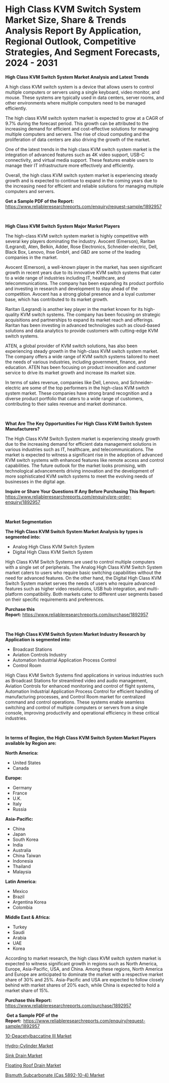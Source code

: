 <p><h1>High Class KVM Switch System Market Size, Share & Trends Analysis Report By Application, Regional Outlook, Competitive Strategies, And Segment Forecasts, 2024 - 2031</h1></p><p><strong>High Class KVM Switch System Market Analysis and Latest Trends</strong></p>
<p><p>A high class KVM switch system is a device that allows users to control multiple computers or servers using a single keyboard, video monitor, and mouse. These systems are typically used in data centers, server rooms, and other environments where multiple computers need to be managed efficiently.</p><p>The high class KVM switch system market is expected to grow at a CAGR of 9.7% during the forecast period. This growth can be attributed to the increasing demand for efficient and cost-effective solutions for managing multiple computers and servers. The rise of cloud computing and the proliferation of data centers are also driving the growth of the market.</p><p>One of the latest trends in the high class KVM switch system market is the integration of advanced features such as 4K video support, USB-C connectivity, and virtual media support. These features enable users to manage their IT infrastructure more effectively and efficiently.</p><p>Overall, the high class KVM switch system market is experiencing steady growth and is expected to continue to expand in the coming years due to the increasing need for efficient and reliable solutions for managing multiple computers and servers.</p></p>
<p><strong>Get a Sample PDF of the Report:&nbsp;</strong> <a href="https://www.reliableresearchreports.com/enquiry/request-sample/1892957">https://www.reliableresearchreports.com/enquiry/request-sample/1892957</a></p>
<p>&nbsp;</p>
<p><strong>High Class KVM Switch System Major Market Players</strong></p>
<p><p>The high-class KVM switch system market is highly competitive with several key players dominating the industry. Avocent (Emerson), Raritan (Legrand), Aten, Belkin, Adder, Rose Electronics, Schneider-electric, Dell, Black Box, Lenovo, Ihse GmbH, and G&D are some of the leading companies in the market.</p><p>Avocent (Emerson), a well-known player in the market, has seen significant growth in recent years due to its innovative KVM switch systems that cater to a wide range of industries including IT, healthcare, and telecommunications. The company has been expanding its product portfolio and investing in research and development to stay ahead of the competition. Avocent has a strong global presence and a loyal customer base, which has contributed to its market growth.</p><p>Raritan (Legrand) is another key player in the market known for its high-quality KVM switch systems. The company has been focusing on strategic acquisitions and partnerships to expand its market reach and offerings. Raritan has been investing in advanced technologies such as cloud-based solutions and data analytics to provide customers with cutting-edge KVM switch systems.</p><p>ATEN, a global provider of KVM switch solutions, has also been experiencing steady growth in the high-class KVM switch system market. The company offers a wide range of KVM switch systems tailored to meet the needs of various industries, including government, finance, and education. ATEN has been focusing on product innovation and customer service to drive its market growth and increase its market size.</p><p>In terms of sales revenue, companies like Dell, Lenovo, and Schneider-electric are some of the top performers in the high-class KVM switch system market. These companies have strong brand recognition and a diverse product portfolio that caters to a wide range of customers, contributing to their sales revenue and market dominance.</p></p>
<p>&nbsp;</p>
<p><strong>What Are The Key Opportunities For High Class KVM Switch System Manufacturers?</strong></p>
<p><p>The High Class KVM Switch System market is experiencing steady growth due to the increasing demand for efficient data management solutions in various industries such as IT, healthcare, and telecommunications. The market is expected to witness a significant rise in the adoption of advanced KVM switch systems with enhanced features like remote access and control capabilities. The future outlook for the market looks promising, with technological advancements driving innovation and the development of more sophisticated KVM switch systems to meet the evolving needs of businesses in the digital age.</p></p>
<p><strong>Inquire or Share Your Questions If Any Before Purchasing This Report:</strong> <a href="https://www.reliableresearchreports.com/enquiry/pre-order-enquiry/1892957">https://www.reliableresearchreports.com/enquiry/pre-order-enquiry/1892957</a></p>
<p>&nbsp;</p>
<p><strong>Market Segmentation</strong></p>
<p><strong>The High Class KVM Switch System Market Analysis by types is segmented into:</strong></p>
<p><ul><li>Analog High Class KVM Switch System</li><li>Digital High Class KVM Switch System</li></ul></p>
<p><p>High Class KVM Switch Systems are used to control multiple computers with a single set of peripherals. The Analog High Class KVM Switch System market caters to users who require basic switching capabilities without the need for advanced features. On the other hand, the Digital High Class KVM Switch System market serves the needs of users who require advanced features such as higher video resolutions, USB hub integration, and multi-platform compatibility. Both markets cater to different user segments based on their specific requirements and preferences.</p></p>
<p><strong>Purchase this Report:&nbsp;</strong><a href="https://www.reliableresearchreports.com/purchase/1892957">https://www.reliableresearchreports.com/purchase/1892957</a></p>
<p>&nbsp;</p>
<p><strong>The High Class KVM Switch System Market Industry Research by Application is segmented into:</strong></p>
<p><ul><li>Broadcast Stations</li><li>Aviation Controls Industry</li><li>Automation Industrial Application Process Control</li><li>Control Room</li></ul></p>
<p><p>High Class KVM Switch Systems find applications in various industries such as Broadcast Stations for streamlined video and audio management, Aviation Controls for enhanced monitoring and control of flight systems, Automation Industrial Application Process Control for efficient handling of manufacturing processes, and Control Room market for centralized command and control operations. These systems enable seamless switching and control of multiple computers or servers from a single console, improving productivity and operational efficiency in these critical industries.</p></p>
<p>&nbsp;</p>
<p><strong>In terms of Region, the High Class KVM Switch System Market Players available by Region are:</strong></p>
<p>
    <p> <strong> North America: </strong>
        <ul>
            <li>United States</li>
            <li>Canada</li>
        </ul>
        </p> 
    <p> <strong> Europe: </strong>
        <ul>
            <li>Germany</li>
            <li>France</li>
            <li>U.K.</li>
            <li>Italy</li>
            <li>Russia</li>
        </ul>
        </p> 
    <p> <strong> Asia-Pacific: </strong>
        <ul>
            <li>China</li>
            <li>Japan</li>
            <li>South Korea</li>
            <li>India</li>
            <li>Australia</li>
            <li>China Taiwan</li>
            <li>Indonesia</li>
            <li>Thailand</li>
            <li>Malaysia</li>
        </ul>
        </p> 
    <p> <strong> Latin America: </strong>
        <ul>
            <li>Mexico</li>
            <li>Brazil</li>
            <li>Argentina Korea</li>
            <li>Colombia</li>
        </ul>
        </p> 
    <p> <strong> Middle East & Africa: </strong>
        <ul>
            <li>Turkey</li>
            <li>Saudi</li>
            <li>Arabia</li>
            <li>UAE</li>
            <li>Korea</li>
        </ul>
    </p>
    </p>
<p><p>According to market research, the high class KVM switch system market is expected to witness significant growth in regions such as North America, Europe, Asia-Pacific, USA, and China. Among these regions, North America and Europe are anticipated to dominate the market with a respective market share of 30% and 25%. Asia-Pacific and USA are expected to follow closely behind with market shares of 20% each, while China is expected to hold a market share of 15%.</p></p>
<p><strong>Purchase this Report: </strong><a href="https://www.reliableresearchreports.com/purchase/1892957">https://www.reliableresearchreports.com/purchase/1892957</a></p>
<p>&nbsp;<strong>Get a Sample PDF of the Report:&nbsp;&nbsp;</strong><a href="https://www.reliableresearchreports.com/enquiry/request-sample/1892957">https://www.reliableresearchreports.com/enquiry/request-sample/1892957</a></p>
<p><strong></strong></p>
<p><p><a href="https://github.com/lataunyatinikmelvin59ilbd0dv/Market-Research-Report-List-1/blob/main/10-deacetylbaccatine-iii-market.md">10-Deacetylbaccatine III Market</a></p><p><a href="https://zircon-bluebell-299.notion.site/Hydro-Cylinder-Market-Provides-a-Comprehensive-Analysis-Including-a-Macro-Overview-of-the-Market-as--f6cd3233134c4655ac9e301d41229375">Hydro-Cylinder Market</a></p><p><a href="https://view.publitas.com/reportprime-1/sink-drain-market-size-and-growth-market-segmentation-regional-and-country-breakdowns-and-market-trends-for-period-from-2024-2031/">Sink Drain Market</a></p><p><a href="https://view.publitas.com/reportprime-1/floating-roof-drain-market-size-focuses-on-market-dynamics-in-depth-analysis-and-future-projections-of-its-market-forecasted-for-period-from-2024-to-2031/">Floating Roof Drain Market</a></p><p><a href="https://natural-crush-b99.notion.site/Bismuth-Subcarbonate-Cas-5892-10-4-Market-Research-Report-Provides-Critical-Insights-that-can-help-93a19fd658dd4b47a752f114668c13a3">Bismuth Subcarbonate (Cas 5892-10-4) Market</a></p></p>